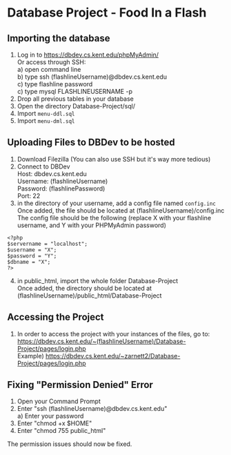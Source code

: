 # Database Project - Food In a Flash
## Importing the database
1) Log in to https://dbdev.cs.kent.edu/phpMyAdmin/ <br>
    Or access through SSH: <br>
    a) open command line <br>
    b) type ssh (flashlineUsername)@dbdev.cs.kent.edu <br>
    c) type flashline password <br>
    c) type mysql FLASHLINEUSERNAME -p <br>
3) Drop all previous tables in your database
4) Open the directory Database-Project/sql/ <br>
5) Import `menu-ddl.sql` <br>
6) Import `menu-dml.sql` <br>

## Uploading Files to DBDev to be hosted
1) Download Filezilla (You can also use SSH but it's way more tedious)
2) Connect to DBDev <br>
   Host:     dbdev.cs.kent.edu <br>
   Username: (flashlineUsername) <br>
   Password: (flashlinePassword) <br>
   Port:     22 <br>
3) in the directory of your username, add a config file named `config.inc` <br>
    Once added, the file should be located at (flashlineUsername)/config.inc <br>
    The config file should be the following (replace X with your flashline username, and Y with your PHPMyAdmin password) <br>
```
<?php
$servername = "localhost";
$username = "X";
$password = "Y";
$dbname = "X";
?>
```
4) in public_html, import the whole folder Database-Project <br>
    Once added, the directory should be located at (flashlineUsername)/public_html/Database-Project <br>

## Accessing the Project
1) In order to access the project with your instances of the files, go to: <br>
    https://dbdev.cs.kent.edu/~(flashlineUsername)/Database-Project/pages/login.php <br>
    Example) https://dbdev.cs.kent.edu/~zarnett2/Database-Project/pages/login.php <br>

## Fixing "Permission Denied" Error
1) Open your Command Prompt <br>
2) Enter "ssh (flashlineUsername)@dbdev.cs.kent.edu" <br>
    a) Enter your password <br>
3) Enter "chmod +x $HOME" <br>
4) Enter "chmod 755 public_html" <br>

The permission issues should now be fixed. <br>
